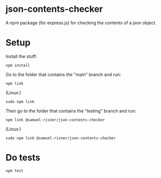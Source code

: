 # json-contents-checker

A npm package (for express.js) for checking the contents of a json object.

# Setup

Install the stuff:

```shell
npm install
```

Go to the folder that contains the "main" branch and run:

```shell
npm link
```

(Linux:)

```shell
sudo npm link
```

Then go to the folder that contains the "testing" branch and run:

```shell
npm link @samuel-risner/json-contents-checker
```

(Linux:)

```shell
sudo npm link @samuel-risner/json-contents-checker
```

# Do tests

```shell
npm test
```

<!--
    {
        "namePart": "",
        "expectedOutputs": [
            [false, -1, "-1"], // "some string"
            [false, -1, "-1"], // ""
            [false, -1, "-1"], // "some very very not too long string"
            [false, -1, "-1"], // 0
            [false, -1, "-1"], // 875
            [false, -1, "-1"], // -98
            [false, -1, "-1"], // 2.987
            [false, -1, "-1"], // -98.979
            [false, -1, "-1"], // true
            [false, -1, "-1"], // false
            [false, -1, "-1"], // undefined
            [false, -1, "-1"], // null
            [false, -1, "-1"], // Number.NaN
            [false, -1, "-1"], // Number.MAX_SAFE_INTEGER
            [false, -1, "-1"], // Number.MIN_SAFE_INTEGER
            [false, -1, "-1"], // Number.MAX_SAFE_INTEGER + 1
            [false, -1, "-1"], // Number.MIN_SAFE_INTEGER - 1
        ],
        "func": (key: string): CheckReturn => {
            return new SmallCheck(key)
            .combine()(mockObject, errorFunction, successFunction);
        }
    },
-->
